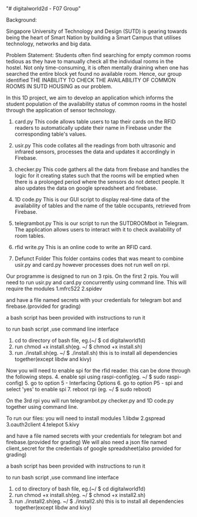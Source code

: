 "# digitalworld2d - F07 Group"

Background:

Singapore University of Technology and Design (SUTD) is gearing towards being the heart of Smart Nation by building a Smart Campus that utilises technology, networks and big data.

Problem Statement:
Students often find searching for empty common rooms tedious as they have to manually check all the individual rooms in the hostel. Not only time-consuming, it is often mentally draining when one has searched the entire block yet found no available room. Hence, our group identified THE INABILITY TO CHECK THE AVAILABILITY OF COMMON ROOMS IN SUTD HOUSING as our problem.

In this 1D project, we aim to develop an application which informs the student population of the availability status of common rooms in the hostel through the application of sensor technology.


1. card.py
This code allows table users to tap their cards on the RFID readers to automatically update their name in Firebase under the corresponding table's values.

2. usir.py
This code collates all the readings from both ultrasonic and infrared sensors, processes the data and updates it accordingly in Firebase.

3. checker.py
This code gathers all the data from firebase and handles the logic for it creating states such that the rooms will be emptied when there is a prolonged period where the sensors do not detect people. It also updates the data on google spreadsheet and firebase.

4. 1D code.py
This is our GUI script to display real-time data of the availability of tables and the name of the table occupants, retrieved from Firebase.

5. telegrambot.py
This is our script to run the SUTDROOMbot in Telegram. The application allows users to interact with it to check availability of room tables.

6. rfid write.py
This is an online code to write an RFID card.

7. Defunct Folder
This folder contains codes that was meant to combine usir.py and card.py however processes does not run well on rpi.

Our programme is designed to run on 3 rpis.
On the first 2 rpis. You will need to run usir.py and card.py concurrently using command line.
This will require the modules
1.mfrc522
2.spidev


 and have a file named secrets with your credentials for telegram bot and firebase.(provided for grading)


a bash script has been provided with instructions to run it

to run bash script ,use command line interface
1. cd to directory of bash file, eg.(~/ $ cd digitalworld1d)
2. run chmod +x install.sh(eg. ~/ $ chmod +x install.sh)
3. run ./install.sh(eg. ~/ $ ./install.sh)
this is to install all dependencies together(except libdw and kivy)

Now you will need to enable spi for the rfid reader. this can be done through the following steps.
4. enable spi using raspi-config(eg. ~/ $ sudo raspi-config)
5. go to option 5 - Interfacing Options
6. go to option P5 - spi and select 'yes' to enable spi
7. reboot rpi (eg. ~/ $ sudo reboot)

On the 3rd rpi you will run telegrambot.py checker.py and 1D code.py together using command line.


 To run our files: you will need to install modules
 1.libdw
 2.gspread
 3.oauth2client
 4.telepot
 5.kivy

 and have a file named secrets with your credentials for telegram bot and firebase.(provided for grading)
 We will also need a json file named client_secret for the credentials of google spreadsheet(also provided for grading)

 a bash script has been provided with instructions to run it


to run bash script ,use command line interface
1. cd to directory of bash file, eg.(~/ $ cd digitalworld1d)
2. run chmod +x install.sh(eg. ~/ $ chmod +x install2.sh)
3. run ./install2.sh(eg. ~/ $ ./install2.sh)
this is to install all dependencies together(except libdw and kivy)
